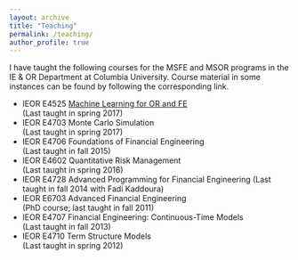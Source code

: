 ```yaml
---
layout: archive
title: "Teaching"
permalink: /teaching/
author_profile: true
---
```


<!---
{% include base_path %}

{% for post in site.teaching reversed %}
  {% include archive-single.html %}
{% endfor %}
--->

I have taught the following courses for the MSFE and MSOR programs in the IE & OR Department at Columbia University. Course material in some instances can be found by following the corresponding link.

* IEOR E4525  [Machine Learning for OR and FE](/ml-orfe)  
              (Last taught in spring 2017)
* IEOR E4703  Monte Carlo Simulation    
              (Last taught in spring 2017) 
* IEOR E4706  Foundations of Financial Engineering   
              (Last taught in fall 2015) 
* IEOR E4602  Quantitative Risk Management   
              (Last taught in spring 2016) 
* IEOR E4728  Advanced Programming for Financial Engineering 
              (Last taught in fall 2014 with Fadi Kaddoura) 
* IEOR E6703  Advanced Financial Engineering   
              (PhD course; last taught in fall 2011) 
* IEOR E4707  Financial Engineering: Continuous-Time Models   
              (Last taught in fall 2013) 
* IEOR E4710  Term Structure Models   
              (Last taught in spring 2012) 

